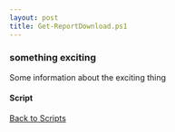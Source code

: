 ```yaml
---
layout: post
title: Get-ReportDownload.ps1
---
```


### something exciting

Some information about the exciting thing

#### Script

<script async src="https://gist-it.appspot.com/github.com/BanterBoy/scripts-blog/blob/master/PowerShell/scripts/information/Get-ReportDownload.ps1" crossorigin="anonymous"></script>

<a href="/menu/_pages/scripts.html">Back to Scripts</a>
